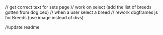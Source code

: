// get correct text for sets page
// work on select (add the list of breeds gotten from dog.ceo)
// when a user select a breed 
// rework dogframes js for Breeds (use image instead of divs)

//update readme